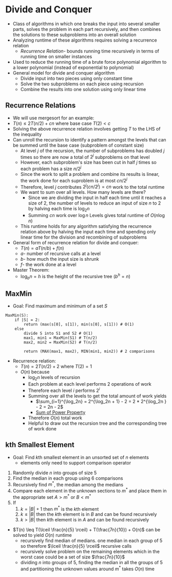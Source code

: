 # Divide and Conquer

- Class of algorithms in which one breaks the input into several smaller parts, solves the problem in each part recursively, and then combines the solutions to these subproblems into an overall solution
- Analyzing runtime of these algorithms requires solving a recurrence relation
    - *Recurrence Relation*- bounds running time recursively in terms of running time on smaller instances
- Used to reduce the running time of a brute force polynomial algorithm to a lower polynomial (instead of exponential to polynomial)
- General model for divide and conquer algorithm
    - Divide input into two pieces using only constant time
    - Solve the two subproblems on each piece using recursion
    - Combine the results into one solution using only linear time

## Recurrence Relations

- We will use mergesort for an example:
- $T(n) \leq 2 T(n/2) + cn$ where base case $T(2) < c$
- Solving the above recurrence relation involves getting $T$ to the LHS of the inequality
- Can unroll the recursion to identify a pattern amongst the levels that can be summed until the base case (subproblem of constant size)
    - At level $j$ of the recursion, the number of subproblems has doubled $j$ times so there are now a total of $2^j$ subproblems on that level
    - However, each subproblem's size has been cut in half $j$ times so each problem has a size $n/2^j$
    - Since the work to split a problem and combine its results is linear, the work done for each suproblem is at most $cn/2^j$
    - Therefore, level $j$ contributes $2^j (cn/2^j) = cn$ work to the total runtime
    - We want to sum over all levels. How many levels are there?
        - Since we are dividing the input in half each time until it reaches a size of 2, the number of levels to reduce an input of size $n$ to $2$ by halving each time is $\log_2 n$ 
        - Summing $cn$ work over $\log n$ Levels gives total runtime of $O(n \log n)$
    - This runtime holds for any algorithm satisfying the recurrence relation above by halving the input each time and spending only linear time for the division and recombining of subproblems
- General form of recurrence relation for divide and conquer:
    - $T(n) = aT(n/b) + f(n)$
    - $a$- number of recursive calls at a level
    - $b$- how much the input size is shrunk
    - $f$- the work done at a level
- Master Theorem:
    - $\log_b n = h$ is the height of the recursive tree ($b^h = n$)

## MaxMin

- Goal: Find maximum and minimum of a set $S$

```
MaxMin(S):
	if |S| = 2:
		return (max(s[0], s[1]), min(s[0], s[1])) # O(1)
	else
		divide S into S1 and S2 # O(1)
		max1, min1 = MaxMin(S1) # T(n/2)
		max2, min2 = MaxMin(S2) # T(n/2)
		
		return (MAX(max1, max2), MIN(min1, min2)) # 2 comparisons
```

- Recurrence relation:
    - $T(n) = 2T(n/2) + 2$ where $T(2) = 1$
    - $O(n)$ because 
        - $\log_2 n$ levels of recursion
        - Each problem at each level performs $2$ operations of work
        - Therefore each level $i$ performs $2^i$
        - Summing over all the levels to get the total amount of work yields
            - $\sum_{i=1}^{\log_2n} = 2^{\log_2n + 1} - 2 = 2 * 2^{\log_2n } - 2 = 2n - 2$ 
            - [Sum of Power Property](https://math.stackexchange.com/questions/1254605/sum-of-powers-of-2-from-1-to-logn)
        - Therefore $O(n)$ total work
        - Helpful to draw out the recursion tree and the corresponding tree of work done

## kth Smallest Element

- Goal: Find $k$th smallest element in an unsorted set of $n$ elements
    - elements only need to support comparison operator

1. Randomly divide $n$ into groups of size 5
2. Find the median in each group using 6 comparisons
3. Recursively find $m^*$, the median among the medians
4. Compare each element in the unknown sections to $m^*$ and place them in the appropriate set $A > m^*$ or $B < m^*$
5. If  
    1. $k = |B| + 1$ then $m^*$ is the $k$th element
    2. $k \leq |B|$ then the $k$th element is in $B$ and can be found recursively 
    3. $k > |B|$ then $k$th element is in $A$ and can be found recursively 

- $T(n) \leq T(\lceil \frac{n}{5} \rceil) + T(\frac{7n}{10}) + O(n)$ can be solved to yield $O(n)$ runtime
    - recursively find median of medians. one median in each group of 5 so therefore $\lceil \frac{n}{5} \rceil$ recursive calls 
    - recursively solve problem on the remaining elements which in the worst case could be a set of size $\frac{7n}{10}$
    - dividing $n$ into groups of $5$, finding the median in all the groups of $5$ and partitioning the unknown values around $m^*$ takes $O(n)$ time
